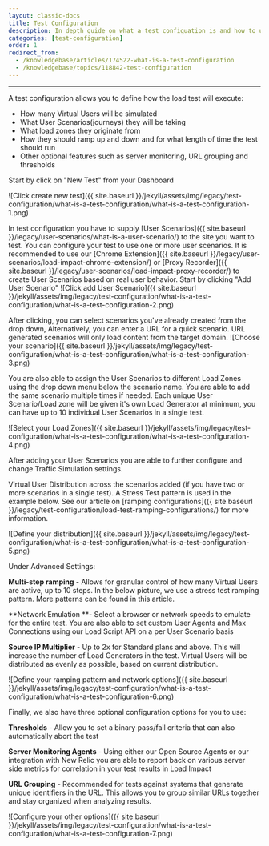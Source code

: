 ```yaml
---
layout: classic-docs
title: Test Configuration
description: In depth guide on what a test configuation is and how to use it in Load Impact 3.0
categories: [test-configuration]
order: 1
redirect_from:
  - /knowledgebase/articles/174522-what-is-a-test-configuration
  - /knowledgebase/topics/118842-test-configuration
---
```


***

A test configuration allows you to define how the load test will execute:
- How many Virtual Users will be simulated
- What User Scenarios(journeys) they will be taking
- What load zones they originate from
- How they should ramp up and down and for what length of time the test should run
- Other optional features such as server monitoring, URL grouping and thresholds

Start by click on "New Test" from your Dashboard

![Click create new test]({{ site.baseurl }}/jekyll/assets/img/legacy/test-configuration/what-is-a-test-configuration/what-is-a-test-configuration-1.png)


In test configuration you have to supply [User Scenarios]({{ site.baseurl }}/legacy/user-scenarios/what-is-a-user-scenario/) to the site you want to test. You can configure your test to use one or more user scenarios. It is recommended to use our [Chrome Extension]({{ site.baseurl }}/legacy/user-scenarios/load-impact-chrome-extension/) or [Proxy Recorder]({{ site.baseurl }}/legacy/user-scenarios/load-impact-proxy-recorder/)  to create User Scenarios based on real user behavior.
Start by clicking "Add User Scenario"
![Click add User Scenario]({{ site.baseurl }}/jekyll/assets/img/legacy/test-configuration/what-is-a-test-configuration/what-is-a-test-configuration-2.png)

After clicking, you can select scenarios you've already created from the drop down, Alternatively, you can enter a URL for a quick scenario.  URL generated scenarios will only load content from the target domain.
![Choose your scenario]({{ site.baseurl }}/jekyll/assets/img/legacy/test-configuration/what-is-a-test-configuration/what-is-a-test-configuration-3.png)


You are also able to assign the User Scenarios to different Load Zones using the drop down menu below the scenario name. You are able to add the same scenario multiple times if needed.  Each unique User Scenario/Load zone will be given it's own Load Generator at minimum, you can have up to 10 individual User Scenarios in a single test.

![Select your Load Zones]({{ site.baseurl }}/jekyll/assets/img/legacy/test-configuration/what-is-a-test-configuration/what-is-a-test-configuration-4.png)

After adding your User Scenarios you are able to further configure and change Traffic Simulation settings.

Virtual User Distribution across the scenarios added (if you have two or more scenarios in a single test). A Stress Test pattern is used in the example below. See our article on [ramping configurations]({{ site.baseurl }}/legacy/test-configuration/load-test-ramping-configurations/) for more information.

![Define your distribution]({{ site.baseurl }}/jekyll/assets/img/legacy/test-configuration/what-is-a-test-configuration/what-is-a-test-configuration-5.png)



Under Advanced Settings:

**Multi-step ramping** - Allows for granular control of how many Virtual Users are active, up to 10 steps. In the below picture, we use a stress test ramping pattern.  More patterns can be found in this article.

**Network Emulation **- Select a browser or network speeds to emulate for the entire test.  You are also able to set custom User Agents and Max Connections using our Load Script API on a per User Scenario basis

**Source IP Multiplier** - Up to 2x for Standard plans and above. This will increase the number of Load Generators in the test.  Virtual Users will be distributed as evenly as possible, based on current distribution.

![Define your ramping pattern and network options]({{ site.baseurl }}/jekyll/assets/img/legacy/test-configuration/what-is-a-test-configuration/what-is-a-test-configuration-6.png)





Finally, we also have three optional configuration options for you to use:

**Thresholds** - Allow you to set a binary pass/fail criteria that can also automatically abort the test

**Server Monitoring Agents** - Using either our Open Source Agents or our integration with New Relic you are able to report back on various server side metrics for correlation in your test results in Load Impact

**URL Grouping** - Recommended for tests against systems that generate unique identifiers in the URL.  This allows you to group similar URLs together and stay organized when analyzing results.

![Configure your other options]({{ site.baseurl }}/jekyll/assets/img/legacy/test-configuration/what-is-a-test-configuration/what-is-a-test-configuration-7.png)

